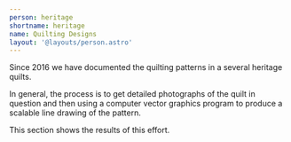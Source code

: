 ```yaml
---
person: heritage
shortname: heritage
name: Quilting Designs
layout: '@layouts/person.astro'
---
```

Since 2016 we have documented the quilting patterns in a several heritage quilts.

In general, the process is to get detailed photographs of the quilt in question and then using a computer vector graphics program
to produce a scalable line drawing of the pattern.

This section shows the results of this effort.


